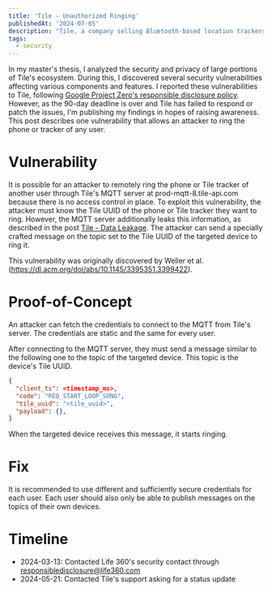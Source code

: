 ```yaml
---
title: 'Tile - Unauthorized Ringing'
publishedAt: '2024-07-05'
description: "Tile, a company selling Bluetooth-based location trackers, has a vulnerability that allows any attacker to ring the phone or Tile tracker of any other user. I uncovered this vulnerability during my master's thesis, in which I analyzed the security and privacy of the Tile ecosystem."
tags:
  - security
---
```


In my master's thesis, I analyzed the security and privacy of large portions of Tile's ecosystem.
During this, I discovered several security vulnerabilities affecting various components and features.
I reported these vulnerabilities to Tile, following [Google Project Zero's responsible disclosure policy](https://googleprojectzero.blogspot.com/2021/04/policy-and-disclosure-2021-edition.html).
However, as the 90-day deadline is over and Tile has failed to respond or patch the issues, I'm publishing my findings in hopes of raising awareness.
This post describes one vulnerability that allows an attacker to ring the phone or tracker of any user.

# Vulnerability

It is possible for an attacker to remotely ring the phone or Tile tracker of another user through Tile's MQTT server at prod-mqtt-8.tile-api.com because there is no access control in place.
To exploit this vulnerability, the attacker must know the Tile UUID of the phone or Tile tracker they want to ring.
However, the MQTT server additionally leaks this information, as described in the post [Tile - Data Leakage](../tile-data-leakage).
The attacker can send a specially crafted message on the topic set to the Tile UUID of the targeted device to ring it.

This vulnerability was originally discovered by Weller et al. (https://dl.acm.org/doi/abs/10.1145/3395351.3399422).

# Proof-of-Concept

An attacker can fetch the credentials to connect to the MQTT from Tile's server.
The credentials are static and the same for every user.

After connecting to the MQTT server, they must send a message similar to the following one to the topic of the targeted device.
This topic is the device's Tile UUID.

```json
{
  "client_ts": <timestamp_ms>,
  "code": "REQ_START_LOOP_SONG",
  "tile_uuid": "<tile_uuid>",
  "payload": {},
}
```

When the targeted device receives this message, it starts ringing.

# Fix

It is recommended to use different and sufficiently secure credentials for each user.
Each user should also only be able to publish messages on the topics of their own devices.

# Timeline

- 2024-03-13: Contacted Life 360's security contact through responsibledisclosure@life360.com
- 2024-05-21: Contacted Tile's support asking for a status update
